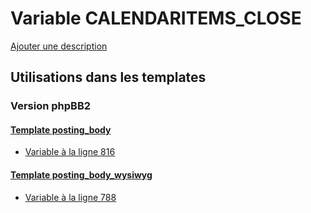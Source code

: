 # Variable CALENDARITEMS_CLOSE
[Ajouter une description](https://fa-tvars.appspot.com/var/CALENDARITEMS_CLOSE)

## Utilisations dans les templates

### Version phpBB2

#### [Template posting_body](subsilver/posting_body.md)
* [Variable &agrave; la ligne 816](../subsilver/posting_body.tpl#L816)

#### [Template posting_body_wysiwyg](subsilver/posting_body_wysiwyg.md)
* [Variable &agrave; la ligne 788](../subsilver/posting_body_wysiwyg.tpl#L788)